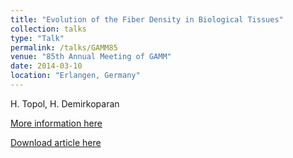 ```yaml
---
title: "Evolution of the Fiber Density in Biological Tissues"
collection: talks
type: "Talk"
permalink: /talks/GAMM85
venue: "85th Annual Meeting of GAMM"
date: 2014-03-10
location: "Erlangen, Germany"
---
```


H. Topol, H. Demirkoparan

[More information here](http://jahrestagung.gamm-ev.de/index.php/2014/annual-meeting)

[Download article here](http://dx.doi.org/10.1002/pamm.201410039)







